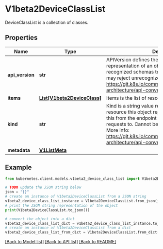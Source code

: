 # V1beta2DeviceClassList

DeviceClassList is a collection of classes.

## Properties

Name | Type | Description | Notes
------------ | ------------- | ------------- | -------------
**api_version** | **str** | APIVersion defines the versioned schema of this representation of an object. Servers should convert recognized schemas to the latest internal value, and may reject unrecognized values. More info: https://git.k8s.io/community/contributors/devel/sig-architecture/api-conventions.md#resources | [optional] 
**items** | [**List[V1beta2DeviceClass]**](V1beta2DeviceClass.md) | Items is the list of resource classes. | 
**kind** | **str** | Kind is a string value representing the REST resource this object represents. Servers may infer this from the endpoint the kubernetes.client submits requests to. Cannot be updated. In CamelCase. More info: https://git.k8s.io/community/contributors/devel/sig-architecture/api-conventions.md#types-kinds | [optional] 
**metadata** | [**V1ListMeta**](V1ListMeta.md) |  | [optional] 

## Example

```python
from kubernetes.client.models.v1beta2_device_class_list import V1beta2DeviceClassList

# TODO update the JSON string below
json = "{}"
# create an instance of V1beta2DeviceClassList from a JSON string
v1beta2_device_class_list_instance = V1beta2DeviceClassList.from_json(json)
# print the JSON string representation of the object
print(V1beta2DeviceClassList.to_json())

# convert the object into a dict
v1beta2_device_class_list_dict = v1beta2_device_class_list_instance.to_dict()
# create an instance of V1beta2DeviceClassList from a dict
v1beta2_device_class_list_from_dict = V1beta2DeviceClassList.from_dict(v1beta2_device_class_list_dict)
```
[[Back to Model list]](../README.md#documentation-for-models) [[Back to API list]](../README.md#documentation-for-api-endpoints) [[Back to README]](../README.md)


